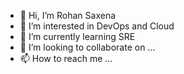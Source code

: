 - 👋 Hi, I’m Rohan Saxena
- 👀 I’m interested in DevOps and Cloud 
- 🌱 I’m currently learning SRE
- 💞️ I’m looking to collaborate on ...
- 📫 How to reach me ...

<!---
Rohantechy/Rohantechy is a ✨ special ✨ repository because its `README.md` (this file) appears on your GitHub profile.
You can click the Preview link to take a look at your changes.
--->
